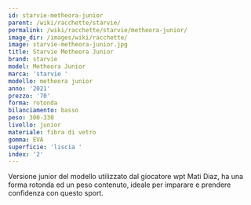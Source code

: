 ```yaml
---
id: starvie-metheora-junior
parent: /wiki/racchette/starvie/
permalink: /wiki/racchette/starvie/metheora-junior/
image_dir: /images/wiki/racchette/
image: starvie-metheora-junior.jpg
title: Starvie Metheora Junior
brand: starvie
model: Metheora Junior
marca: 'starvie '
modello: metheora junior
anno: '2021'
prezzo: '70'
forma: rotonda
bilanciamento: basso
peso: 300-330
livello: junior
materiale: fibra di vetro
gomma: EVA
superficie: 'liscia '
index: '2'
---
```

Versione junior del modello utilizzato dal giocatore wpt Mati Diaz, ha una forma rotonda ed un peso contenuto, ideale per imparare e prendere confidenza con questo sport.